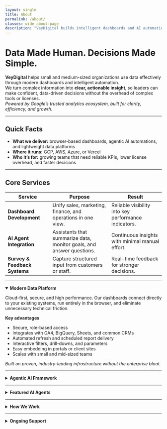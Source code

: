 ```yaml
---
layout: single
title: About
permalink: /about/
classes: wide about-page
description: "VeyDigital builds intelligent dashboards and AI automation that empower modern businesses to make faster, confident decisions."
---
```


# Data Made Human. Decisions Made Simple.

**VeyDigital** helps small and medium-sized organizations use data effectively through modern dashboards and intelligent automation.  
We turn complex information into **clear, actionable insight**, so leaders can make confident, data-driven decisions without the overhead of complex tools or licenses.  
*Powered by Google’s trusted analytics ecosystem, built for clarity, efficiency, and growth.*

---

## Quick Facts

- **What we deliver:** browser-based dashboards, agentic AI automations, and lightweight data platforms  
- **Where it runs:** GCP, AWS, Azure, or Vercel  
- **Who it’s for:** growing teams that need reliable KPIs, lower license overhead, and faster decisions

---

## Core Services

| **Service** | **Purpose** | **Result** |
|---|---|---|
| **Dashboard Development** | Unify sales, marketing, finance, and operations in one view. | Reliable visibility into key performance indicators. |
| **AI Agent Integration** | Assistants that summarize data, monitor goals, and answer questions. | Continuous insights with minimal manual effort. |
| **Survey & Feedback Systems** | Capture structured input from customers or staff. | Real-time feedback for stronger decisions. |

---

<details class="vd-accordion" markdown="1" open>
<summary><strong>Modern Data Platform</strong></summary>

Cloud-first, secure, and high performance. Our dashboards connect directly to your existing systems, run entirely in the browser, and eliminate unnecessary technical friction.

**Key advantages**

- Secure, role-based access  
- Integrates with GA4, BigQuery, Sheets, and common CRMs  
- Automated refresh and scheduled report delivery  
- Interactive filters, drill-downs, and parameters  
- Easy embedding in portals or client sites  
- Scales with small and mid-sized teams

*Built on proven, industry-leading infrastructure without the enterprise bloat.*
</details>

---

<details class="vd-accordion" markdown="1">
<summary><strong>Agentic AI Framework</strong></summary>

VeyDigital AI uses an **agentic architecture**: systems that act within defined business goals to summarize changes, flag risks, and recommend next steps.

**Capabilities**

- Automated insight generation  
- KPI and goal monitoring  
- Context-aware Q&A and explanations  
- Secure, auditable interactions with human oversight

**Infrastructure**

- Deployable on AWS, GCP, Azure, or Vercel  
- MLOps for testing, versioning, and monitoring  
- RAG support for trustworthy, context-aware answers  
- Designed for scalability, observability, and governance
</details>

---

<details class="vd-accordion" markdown="1">
<summary><strong>Featured AI Agents</strong></summary>

| **Agent** | **What it does** |
|---|---|
| **Insight Summary Agent** | Sends scheduled performance briefs and highlights. |
| **Goal-Tracker Agent** | Monitors KPI thresholds and flags anomalies. |
| **Data Q&A Agent** | Answers natural-language questions from trusted sources. |
| **Leader Coach Agent** | Suggests targeted actions based on patterns and goals. |

All agents operate in secure, read-only environments with strict privacy controls.
</details>

---

<details class="vd-accordion" markdown="1">
<summary><strong>How We Work</strong></summary>

1. **Assess Objectives**: define metrics and priorities  
2. **Connect Data**: integrate securely and automate updates  
3. **Design Dashboards**: clear, interactive reporting  
4. **Implement AI Agents**: summaries, monitoring, and alerts  
5. **Support & Training**: docs, handoff, and adoption
</details>

---

<details class="vd-accordion" markdown="1">
<summary><strong>Ongoing Support</strong></summary>

<details class="vd-accordion" markdown="1">
<summary><strong>Ongoing Support</strong></summary>

We offer add-ons and monthly retainers to keep analytics sharp and evolving.

**Add-Ons**

- New data sources and connectors
- New dashboards or drill-downs
- Anomaly detection and board-ready summaries
- Secure hosting and access controls
- Monthly performance reviews

**Retainer Plans**

| Plan        | Ideal for       | Includes                                        |
|------------|------------------|-------------------------------------------------|
| Essentials | Smaller teams    | Minor updates, KPI checks, quick fixes          |
| Growth     | Iterative teams  | AI tuning, quarterly audits, monthly summaries  |
| Pro        | Scaling orgs     | Continuous monitoring, integrations, advisory   |

</details>

---

## Start a Conversation

VeyDigital delivers practical analytics and intelligent automation that drive clarity, precision, and growth.  
<a href="/contact/" class="btn btn--primary btn--large">Contact VeyDigital</a>
